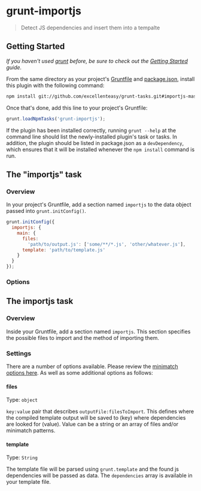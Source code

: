 # grunt-importjs

> Detect JS dependencies and insert them into a tempalte

## Getting Started
_If you haven't used [grunt][] before, be sure to check out the [Getting Started][] guide._

From the same directory as your project's [Gruntfile][Getting Started] and [package.json][], install this plugin with the following command:

```bash
npm install git://github.com/excellenteasy/grunt-tasks.git#importjs-master --save-dev
```

Once that's done, add this line to your project's Gruntfile:

```js
grunt.loadNpmTasks('grunt-importjs');
```

If the plugin has been installed correctly, running `grunt --help` at the command line should list the newly-installed plugin's task or tasks. In addition, the plugin should be listed in package.json as a `devDependency`, which ensures that it will be installed whenever the `npm install` command is run.

[grunt]: http://gruntjs.com/
[Getting Started]: https://github.com/gruntjs/grunt/blob/devel/docs/getting_started.md
[package.json]: https://npmjs.org/doc/json.html

## The "importjs" task

### Overview
In your project's Gruntfile, add a section named `importjs` to the data object passed into `grunt.initConfig()`.

```js
grunt.initConfig({
  importjs: {
    main: {
      files: 
        'path/to/output.js': ['some/**/*.js', 'other/whatever.js'],
      template: 'path/to/template.js'
    }
  }
});
```

### Options

## The importjs task

### Overview
Inside your Gruntfile, add a section named `importjs`. This section specifies the possible files to import and the method of importing them.

### Settings

There are a number of options available. Please review the [minimatch options here](https://github.com/isaacs/minimatch#options). As well as some additional options as follows:

#### files
Type: `object`

`key:value` pair that describes `outputFile:filesToImport`.
This defines where the compiled template output will be saved to (key) where dependencies are looked for (value). Value can be a string or an array of files and/or minimatch patterns.

#### template
Type: `String`

The template file will be parsed using `grunt.template` and the found js dependencies will be passed as data. The `dependencies` array is available in your template file.
